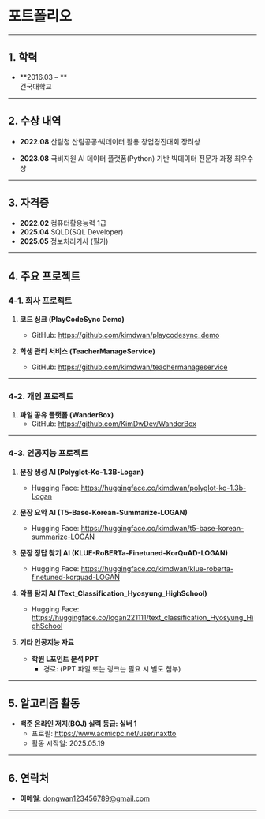 # 포트폴리오
---

## 1. 학력

- **2016.03 – **  
  건국대학교 

---

## 2. 수상 내역

- **2022.08** 산림청 산림공공·빅데이터 활용 창업경진대회 장려상  

- **2023.08** 국비지원 AI 데이터 플랫폼(Python) 기반 빅데이터 전문가 과정 최우수상  

---

## 3. 자격증

- **2022.02** 컴퓨터활용능력 1급  
- **2025.04** SQLD(SQL Developer)  
- **2025.05** 정보처리기사 (필기)

---

## 4. 주요 프로젝트

### 4-1. 회사 프로젝트

1. **코드 싱크 (PlayCodeSync Demo)**  
   - GitHub: https://github.com/kimdwan/playcodesync_demo  

2. **학생 관리 서비스 (TeacherManageService)**  
   - GitHub: https://github.com/kimdwan/teachermanageservice  
---

### 4-2. 개인 프로젝트

1. **파일 공유 플랫폼 (WanderBox)**  
   - GitHub: https://github.com/KimDwDev/WanderBox  

---

### 4-3. 인공지능 프로젝트

1. **문장 생성 AI (Polyglot-Ko-1.3B-Logan)**  
   - Hugging Face: https://huggingface.co/kimdwan/polyglot-ko-1.3b-Logan  

2. **문장 요약 AI (T5-Base-Korean-Summarize-LOGAN)**  
   - Hugging Face: https://huggingface.co/kimdwan/t5-base-korean-summarize-LOGAN  

3. **문장 정답 찾기 AI (KLUE-RoBERTa-Finetuned-KorQuAD-LOGAN)**  
   - Hugging Face: https://huggingface.co/kimdwan/klue-roberta-finetuned-korquad-LOGAN  

4. **악플 탐지 AI (Text_Classification_Hyosyung_HighSchool)**  
   - Hugging Face: https://huggingface.co/logan221111/text_classification_Hyosyung_HighSchool  

5. **기타 인공지능 자료**  
   - **학원 L포인트 분석 PPT**  
     - 경로: (PPT 파일 또는 링크는 필요 시 별도 첨부)
---

## 5. 알고리즘 활동

- **백준 온라인 저지(BOJ) 실력 등급: 실버 1**  
  - 프로필: https://www.acmicpc.net/user/naxtto  
  - 활동 시작일: 2025.05.19

---

## 6. 연락처

- **이메일**: dongwan123456789@gmail.com
  
---

